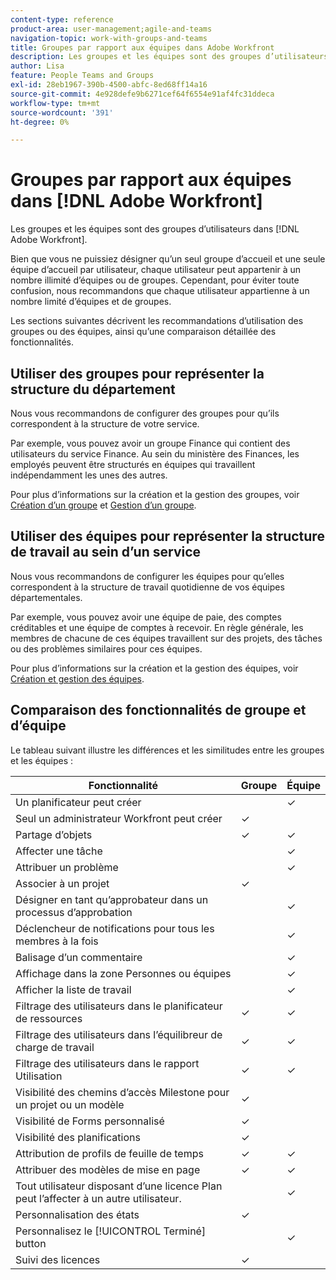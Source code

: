 ```yaml
---
content-type: reference
product-area: user-management;agile-and-teams
navigation-topic: work-with-groups-and-teams
title: Groupes par rapport aux équipes dans Adobe Workfront
description: Les groupes et les équipes sont des groupes d’utilisateurs dans Adobe Workfront.
author: Lisa
feature: People Teams and Groups
exl-id: 28eb1967-390b-4500-abfc-8ed68ff14a16
source-git-commit: 4e928defe9b6271cef64f6554e91af4fc31ddeca
workflow-type: tm+mt
source-wordcount: '391'
ht-degree: 0%

---
```


# Groupes par rapport aux équipes dans [!DNL Adobe Workfront]

<!-- Audited: 12/2023 -->

Les groupes et les équipes sont des groupes d’utilisateurs dans [!DNL Adobe Workfront].

Bien que vous ne puissiez désigner qu’un seul groupe d’accueil et une seule équipe d’accueil par utilisateur, chaque utilisateur peut appartenir à un nombre illimité d’équipes ou de groupes. Cependant, pour éviter toute confusion, nous recommandons que chaque utilisateur appartienne à un nombre limité d’équipes et de groupes.

Les sections suivantes décrivent les recommandations d’utilisation des groupes ou des équipes, ainsi qu’une comparaison détaillée des fonctionnalités.

## Utiliser des groupes pour représenter la structure du département

Nous vous recommandons de configurer des groupes pour qu’ils correspondent à la structure de votre service.

Par exemple, vous pouvez avoir un groupe Finance qui contient des utilisateurs du service Finance. Au sein du ministère des Finances, les employés peuvent être structurés en équipes qui travaillent indépendamment les unes des autres.

Pour plus d’informations sur la création et la gestion des groupes, voir [Création d’un groupe](../../administration-and-setup/manage-groups/create-and-manage-groups/create-a-group.md) et [Gestion d’un groupe](../../administration-and-setup/manage-groups/create-and-manage-groups/manage-a-group.md).

## Utiliser des équipes pour représenter la structure de travail au sein d’un service

Nous vous recommandons de configurer les équipes pour qu’elles correspondent à la structure de travail quotidienne de vos équipes départementales.

Par exemple, vous pouvez avoir une équipe de paie, des comptes créditables et une équipe de comptes à recevoir. En règle générale, les membres de chacune de ces équipes travaillent sur des projets, des tâches ou des problèmes similaires pour ces équipes.

Pour plus d’informations sur la création et la gestion des équipes, voir [Création et gestion des équipes](../../people-teams-and-groups/create-and-manage-teams/create-and-mange-teams.md).

## Comparaison des fonctionnalités de groupe et d’équipe

Le tableau suivant illustre les différences et les similitudes entre les groupes et les équipes :

| **Fonctionnalité** | **Groupe** | **Équipe** |
|---|---|---|
| Un planificateur peut créer |  | ✓ |
| Seul un administrateur Workfront peut créer | ✓ |  |
| Partage d’objets | ✓ | ✓ |
| Affecter une tâche |  | ✓ |
| Attribuer un problème |  | ✓ |
| Associer à un projet | ✓ |  |
| Désigner en tant qu’approbateur dans un processus d’approbation |  | ✓ |
| Déclencheur de notifications pour tous les membres à la fois |  | ✓ |
| Balisage d’un commentaire |  | ✓ |
| Affichage dans la zone Personnes ou équipes |  | ✓ |
| Afficher la liste de travail |  | ✓ |
| Filtrage des utilisateurs dans le planificateur de ressources | ✓ | ✓ |
| Filtrage des utilisateurs dans l’équilibreur de charge de travail | ✓ | ✓ |
| Filtrage des utilisateurs dans le rapport Utilisation | ✓ | ✓ |
| Visibilité des chemins d’accès Milestone pour un projet ou un modèle | ✓ |  |
| Visibilité de Forms personnalisé | ✓ |  |
| Visibilité des planifications | ✓ |  |
| Attribution de profils de feuille de temps | ✓ | ✓ |
| Attribuer des modèles de mise en page | ✓ | ✓ |
| Tout utilisateur disposant d’une licence Plan peut l’affecter à un autre utilisateur. |  | ✓ |
| Personnalisation des états | ✓ |  |
| Personnalisez le [!UICONTROL Terminé] button |  | ✓ |
| Suivi des licences | ✓ |  |
